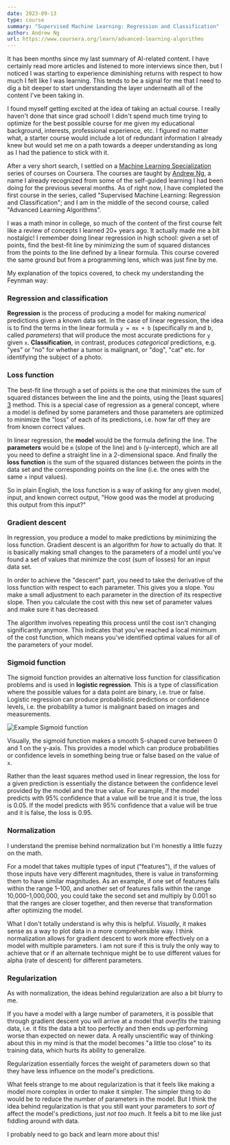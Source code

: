 ```yaml
---
date: 2023-09-13
type: course
summary: "Supervised Machine Learning: Regression and Classification"
author: Andrew Ng
url: https://www.coursera.org/learn/advanced-learning-algorithms
---
```


It has been months since my last summary of AI-related content. I have certainly
read more articles and listened to more interviews since then, but I noticed I
was starting to experience diminishing returns with respect to how much I felt
like I was learning. This tends to be a signal for me that I need to dig a bit
deeper to start understanding the layer underneath all of the content I've been
taking in.

I found myself getting excited at the idea of taking an actual course. I really
haven't done that since grad school! I didn't spend much time trying to optimize
for the best possible course for me given my educational background, interests,
professional experience, etc. I figured no matter what, a starter course would
include a lot of redundant information I already knew but would set me on a path
towards a deeper understanding as long as I had the patience to stick with it.

After a very short search, I settled on a [Machine Learning Specialization][1]
series of courses on Coursera. The courses are taught by [Andrew Ng][2], a name
I already recognized from some of the self-guided learning I had been doing for
the previous several months. As of right now, I have completed the first course
in the series, called "Supervised Machine Learning: Regression and
Classification"; and I am in the middle of the second course, called "Advanced
Learning Algorithms".

I was a math minor in college, so much of the content of the first course felt
like a review of concepts I learned 20+ years ago. It actually made me a bit
nostalgic! I remember doing linear regression in high school: given a set of
points, find the best-fit line by minimizing the sum of squared distances from
the points to the line defined by a linear formula. This course covered the same
ground but from a programming lens, which was just fine by me.

My explanation of the topics covered, to check my understanding the Feynman way:

### Regression and classification

**Regression** is the process of producing a model for making _numerical_
predictions given a known data set. In the case of linear regression, the idea
is to find the terms in the linear formula `y = mx + b` (specifically m and b,
called _parameters_) that will produce the most accurate predictions for `y`
given `x`. **Classification**, in contrast, produces _categorical_ predictions,
e.g. "yes" or "no" for whether a tumor is malignant, or "dog", "cat" etc. for
identifying the subject of a photo.

### Loss function

The best-fit line through a set of points is the one that minimizes the sum of
squared distances between the line and the points, using the [least squares]
[3] method. This is a special case of regression as a general concept, where a
model is defined by some parameters and those parameters are optimized to
minimize the "loss" of each of its predictions, i.e. how far off they are from
known correct values.

In linear regression, the **model** would be the formula defining the line. The
**parameters** would be `m` (slope of the line) and `b` (y-intercept), which are
all you need to define a straight line in a 2-dimensional space. And finally
the **loss function** is the sum of the squared distances between the points in
the data set and the corresponding points on the line (i.e. the ones with the
same `x` input values).

So in plain English, the loss function is a way of asking for any given model,
input, and known correct output, "How good was the model at producing this
output from this input?"

### Gradient descent

In regression, you produce a model to make predictions by minimizing the loss
function. Gradient descent is an algorithm for _how_ to actually do that. It is
basically making small changes to the parameters of a model until you've found
a set of values that minimize the cost (sum of losses) for an input data set.

In order to achieve the "descent" part, you need to take the derivative of the
loss function with respect to each parameter. This gives you a slope. You make
a small adjustment to each parameter in the direction of its respective slope.
Then you calculate the cost with this new set of parameter values and make sure
it has decreased.

The algorithm involves repeating this process until the cost isn't changing
significantly anymore. This indicates that you've reached a local minimum of
the cost function, which means you've identified optimal values for all of the
parameters of your model.

### Sigmoid function

The sigmoid function provides an alternative loss function for classification
problems and is used in **logistic regression**. This is a type of
classification where the possible values for a data point are binary, i.e. true
or false. Logistic regression can produce probabilistic predictions or
confidence levels, i.e. the probability a tumor is malignant based on images
and measurements.

![Example Sigmoid function](/images/supervised-machine-learning-sigmoid-function.png)

Visually, the sigmoid function makes a smooth S-shaped curve between 0 and 1 on
the y-axis. This provides a model which can produce probabilities or confidence
levels in something being true or false based on the value of `x`.

Rather than the least squares method used in linear regression, the loss for a
given prediction is essentially the distance between the confidence level
provided by the model and the true value. For example, if the model predicts
with 95% confidence that a value will be true and it is true, the loss is 0.05.
If the model predicts with 95% confidence that a value will be true and it is
false, the loss is 0.95.

### Normalization

I understand the premise behind normalization but I'm honestly a little fuzzy on
the math.

For a model that takes multiple types of input ("features"), if the values of
those inputs have very different magnitudes, there is value in transforming
them to have similar magnitudes. As an example, if one set of features falls
within the range 1–100, and another set of features falls within the range
10,000–1,000,000, you could take the second set and multiply by 0.001 so that
the ranges are closer together, and then reverse that transformation after
optimizing the model.

What I don't totally understand is why this is helpful. _Visually_, it makes
sense as a way to plot data in a more comprehensible way. I think normalization
allows for gradient descent to work more effectively on a model with multiple
parameters. I am not sure if this is truly the only way to achieve that or if
an alternate technique might be to use different values for alpha (rate of
descent) for different parameters.

### Regularization

As with normalization, the ideas behind regularization are also a bit blurry to
me.

If you have a model with a large number of parameters, it is possible that
through gradient descent you will arrive at a model that _overfits_ the
training data, i.e. it fits the data a bit too perfectly and then ends up
performing worse than expected on newer data. A really unscientific way of
thinking about this in my mind is that the model becomes "a little too close"
to its training data, which hurts its ability to generalize.

Regularization essentially forces the weight of parameters down so that they
have less influence on the model's predictions.

What feels strange to me about regularization is that it feels like making a
model more complex in order to make it simpler. The simpler thing to do would
be to reduce the number of parameters in the model. But I think the idea behind
regularization is that you still want your parameters to _sort of_ affect the
model's predictions, just _not too much_. It feels a bit to me like just
fiddling around with data.

I probably need to go back and learn more about this!

[1]: https://www.coursera.org/specializations/machine-learning-introduction
[2]: https://www.andrewng.org/
[3]: https://en.wikipedia.org/wiki/Least_squares
